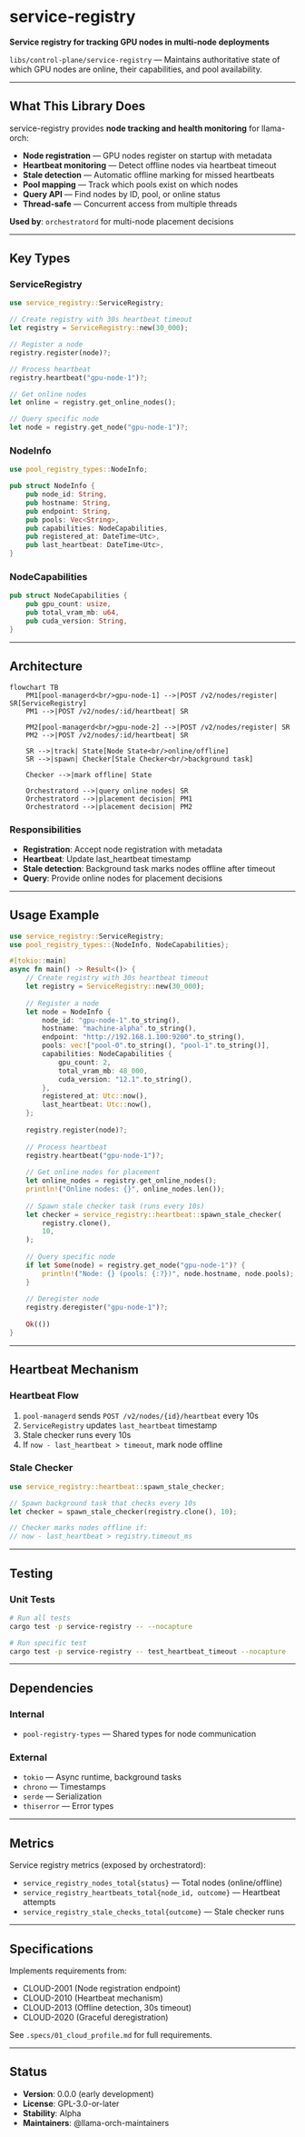 # service-registry

**Service registry for tracking GPU nodes in multi-node deployments**

`libs/control-plane/service-registry` — Maintains authoritative state of which GPU nodes are online, their capabilities, and pool availability.

---

## What This Library Does

service-registry provides **node tracking and health monitoring** for llama-orch:

- **Node registration** — GPU nodes register on startup with metadata
- **Heartbeat monitoring** — Detect offline nodes via heartbeat timeout
- **Stale detection** — Automatic offline marking for missed heartbeats
- **Pool mapping** — Track which pools exist on which nodes
- **Query API** — Find nodes by ID, pool, or online status
- **Thread-safe** — Concurrent access from multiple threads

**Used by**: `orchestratord` for multi-node placement decisions

---

## Key Types

### ServiceRegistry

```rust
use service_registry::ServiceRegistry;

// Create registry with 30s heartbeat timeout
let registry = ServiceRegistry::new(30_000);

// Register a node
registry.register(node)?;

// Process heartbeat
registry.heartbeat("gpu-node-1")?;

// Get online nodes
let online = registry.get_online_nodes();

// Query specific node
let node = registry.get_node("gpu-node-1")?;
```

### NodeInfo

```rust
use pool_registry_types::NodeInfo;

pub struct NodeInfo {
    pub node_id: String,
    pub hostname: String,
    pub endpoint: String,
    pub pools: Vec<String>,
    pub capabilities: NodeCapabilities,
    pub registered_at: DateTime<Utc>,
    pub last_heartbeat: DateTime<Utc>,
}
```

### NodeCapabilities

```rust
pub struct NodeCapabilities {
    pub gpu_count: usize,
    pub total_vram_mb: u64,
    pub cuda_version: String,
}
```

---

## Architecture

```mermaid
flowchart TB
    PM1[pool-managerd<br/>gpu-node-1] -->|POST /v2/nodes/register| SR[ServiceRegistry]
    PM1 -->|POST /v2/nodes/:id/heartbeat| SR
    
    PM2[pool-managerd<br/>gpu-node-2] -->|POST /v2/nodes/register| SR
    PM2 -->|POST /v2/nodes/:id/heartbeat| SR
    
    SR -->|track| State[Node State<br/>online/offline]
    SR -->|spawn| Checker[Stale Checker<br/>background task]
    
    Checker -->|mark offline| State
    
    Orchestratord -->|query online nodes| SR
    Orchestratord -->|placement decision| PM1
    Orchestratord -->|placement decision| PM2
```

### Responsibilities

- **Registration**: Accept node registration with metadata
- **Heartbeat**: Update last_heartbeat timestamp
- **Stale detection**: Background task marks nodes offline after timeout
- **Query**: Provide online nodes for placement decisions

---

## Usage Example

```rust
use service_registry::ServiceRegistry;
use pool_registry_types::{NodeInfo, NodeCapabilities};

#[tokio::main]
async fn main() -> Result<()> {
    // Create registry with 30s heartbeat timeout
    let registry = ServiceRegistry::new(30_000);
    
    // Register a node
    let node = NodeInfo {
        node_id: "gpu-node-1".to_string(),
        hostname: "machine-alpha".to_string(),
        endpoint: "http://192.168.1.100:9200".to_string(),
        pools: vec!["pool-0".to_string(), "pool-1".to_string()],
        capabilities: NodeCapabilities {
            gpu_count: 2,
            total_vram_mb: 48_000,
            cuda_version: "12.1".to_string(),
        },
        registered_at: Utc::now(),
        last_heartbeat: Utc::now(),
    };
    
    registry.register(node)?;
    
    // Process heartbeat
    registry.heartbeat("gpu-node-1")?;
    
    // Get online nodes for placement
    let online_nodes = registry.get_online_nodes();
    println!("Online nodes: {}", online_nodes.len());
    
    // Spawn stale checker task (runs every 10s)
    let checker = service_registry::heartbeat::spawn_stale_checker(
        registry.clone(),
        10,
    );
    
    // Query specific node
    if let Some(node) = registry.get_node("gpu-node-1")? {
        println!("Node: {} (pools: {:?})", node.hostname, node.pools);
    }
    
    // Deregister node
    registry.deregister("gpu-node-1")?;
    
    Ok(())
}
```

---

## Heartbeat Mechanism

### Heartbeat Flow

1. `pool-managerd` sends `POST /v2/nodes/{id}/heartbeat` every 10s
2. `ServiceRegistry` updates `last_heartbeat` timestamp
3. Stale checker runs every 10s
4. If `now - last_heartbeat > timeout`, mark node offline

### Stale Checker

```rust
use service_registry::heartbeat::spawn_stale_checker;

// Spawn background task that checks every 10s
let checker = spawn_stale_checker(registry.clone(), 10);

// Checker marks nodes offline if:
// now - last_heartbeat > registry.timeout_ms
```

---

## Testing

### Unit Tests

```bash
# Run all tests
cargo test -p service-registry -- --nocapture

# Run specific test
cargo test -p service-registry -- test_heartbeat_timeout --nocapture
```

---

## Dependencies

### Internal

- `pool-registry-types` — Shared types for node communication

### External

- `tokio` — Async runtime, background tasks
- `chrono` — Timestamps
- `serde` — Serialization
- `thiserror` — Error types

---

## Metrics

Service registry metrics (exposed by orchestratord):

- `service_registry_nodes_total{status}` — Total nodes (online/offline)
- `service_registry_heartbeats_total{node_id, outcome}` — Heartbeat attempts
- `service_registry_stale_checks_total{outcome}` — Stale checker runs

---

## Specifications

Implements requirements from:
- CLOUD-2001 (Node registration endpoint)
- CLOUD-2010 (Heartbeat mechanism)
- CLOUD-2013 (Offline detection, 30s timeout)
- CLOUD-2020 (Graceful deregistration)

See `.specs/01_cloud_profile.md` for full requirements.

---

## Status

- **Version**: 0.0.0 (early development)
- **License**: GPL-3.0-or-later
- **Stability**: Alpha
- **Maintainers**: @llama-orch-maintainers
